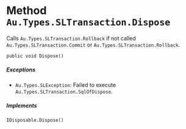# Method `Au.Types.SLTransaction.Dispose`

Calls `Au.Types.SLTransaction.Rollback` if not called `Au.Types.SLTransaction.Commit` or `Au.Types.SLTransaction.Rollback`.

```
public void Dispose()
```

##### Exceptions

- `Au.Types.SLException`:
    Failed to execute `Au.Types.SLTransaction.SqlOfDispose`.

##### Implements

`IDisposable.Dispose()`